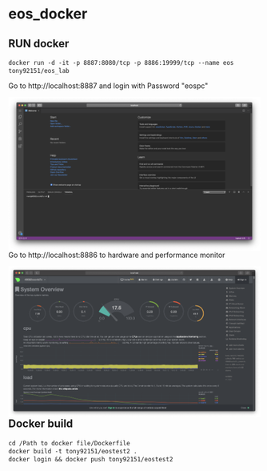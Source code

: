 # eos_docker

## RUN docker 
```
docker run -d -it -p 8887:8080/tcp -p 8886:19999/tcp --name eos tony92151/eos_lab
```

Go to http://localhost:8887 and login with Password "eospc"

<img src="https://github.com/Intelligent-Systems-Lab/eos_docker/raw/master/images/docker_vscode.png" align="left" width="540"/>

Go to http://localhost:8886 to hardware and performance monitor

<img src="https://github.com/Intelligent-Systems-Lab/eos_docker/raw/master/images/docker_status.png" align="left" width="540"/>

## Docker build

```
cd /Path to docker file/Dockerfile
docker build -t tony92151/eostest2 .
docker login && docker push tony92151/eostest2
```
